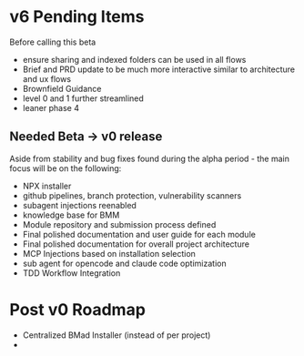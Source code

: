 # v6 Pending Items

Before calling this beta

- ensure sharing and indexed folders can be used in all flows
- Brief and PRD update to be much more interactive similar to architecture and ux flows
- Brownfield Guidance
- level 0 and 1 further streamlined
- leaner phase 4

## Needed Beta → v0 release

Aside from stability and bug fixes found during the alpha period - the main focus will be on the following:

- NPX installer
- github pipelines, branch protection, vulnerability scanners
- subagent injections reenabled
- knowledge base for BMM
- Module repository and submission process defined
- Final polished documentation and user guide for each module
- Final polished documentation for overall project architecture
- MCP Injections based on installation selection
- sub agent for opencode and claude code optimization
- TDD Workflow Integration

# Post v0 Roadmap

- Centralized BMad Installer (instead of per project)
-
